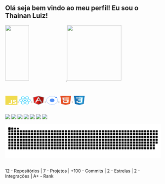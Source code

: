 ## Olá seja bem vindo ao meu perfil! Eu sou o Thainan  Luiz! 
 <div>
 
  <a href="https://github.com/thainanluiz">
  <img height="180px" width="39%" float="left" src="https://github-readme-stats.vercel.app/api?username=thainanluiz&border_radius=10&show_icons=true&theme=dark&include_all_commits=true&count_private=true&icon_color=#fff"/>
  <img height="180px" width="59%" float="right" src="https://github-readme-stats.vercel.app/api/top-langs/?username=thainanluiz&layout=compact&count_private=true&langs_count=7&theme=dark"/>
</div>
  
 ##
  
<div style="display: inline_block"><br>
 
  <img align="center" alt="Thainan-Js" height="30" width="40" src="https://raw.githubusercontent.com/devicons/devicon/master/icons/javascript/javascript-plain.svg">
  <img align="center" alt="Thainan-React" height="30" width="40" src="https://raw.githubusercontent.com/devicons/devicon/master/icons/react/react-original.svg">
  <img align="center" alt="Thainan-Angular" height="30" width="40" src="https://raw.githubusercontent.com/devicons/devicon/master/icons/angularjs/angularjs-original.svg">
  <img align="center" alt="Thainan-Ionic" height="30" width="40" src="https://raw.githubusercontent.com/devicons/devicon/master/icons/ionic/ionic-original.svg"> 
  <img align="center" alt="Thainan-HTML" height="30" width="40" src="https://raw.githubusercontent.com/devicons/devicon/master/icons/html5/html5-original.svg">
  <img align="center" alt="Thainan-CSS" height="30" width="40" src="https://raw.githubusercontent.com/devicons/devicon/master/icons/css3/css3-original.svg">

</div>

 ##
  
<div style="justify-content: space-between">
 
  <a href="https://instagram.com/thainan.luiz7" target="_blank"><img src="https://img.shields.io/badge/-Instagram-%23E4405F?style=for-the-badge&logo=instagram&logoColor=white" target="_blank"></a>
 <a href="https://discord.gg/QrUHtHQMnY" target="_blank"><img src="https://img.shields.io/badge/Discord-7289DA?style=for-the-badge&logo=discord&logoColor=white" target="_blank"></a> 
  <a href = "mailto:thainandj@hotmail.com"><img src="https://img.shields.io/badge/Microsoft_Outlook-0078D4?style=for-the-badge&logo=microsoft-outlook&logoColor=white" target="_blank"></a>
  <a href="https://www.linkedin.com/in/thainanluiz12345/" target="_blank"><img src="https://img.shields.io/badge/-LinkedIn-%230077B5?style=for-the-badge&logo=linkedin&logoColor=white" target="_blank"></a>
  <img src="https://img.shields.io/badge/Windows-0078D6?style=for-the-badge&logo=windows&logoColor=white" />
  <img src="https://img.shields.io/badge/Xbox-107C10?style=for-the-badge&logo=xbox&logoColor=white" />
  <img src="https://img.shields.io/badge/Steam-000000?style=for-the-badge&logo=steam&logoColor=white" />

 ![Snake animation](https://github.com/thainanluiz/thainanluiz/blob/output/github-contribution-grid-snake.svg)
 
</div>

##

<div>
 
 <span>12   - Repositórios | </span>
 <span>7    - Projetos | </span>
 <span>+100 - Commits | </span>
 <span>2    - Estrelas | </span>
 <span>2    - Integrações | </span>
 <span>A+   - Rank</span>

</div>

